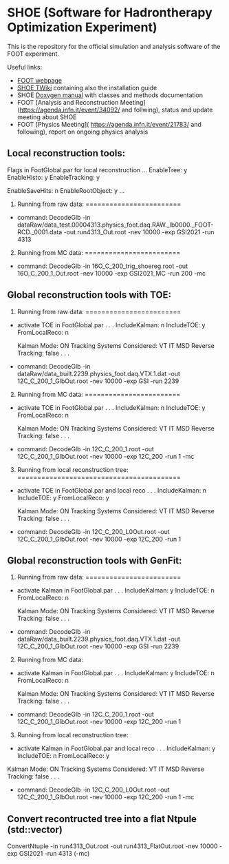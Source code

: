 # SHOE (Software for Hadrontherapy Optimization Experiment)

This is the repository for the official simulation and analysis software of the FOOT  experiment.

Useful links:
- [FOOT webpage](https://web.infn.it/foot/en/home/)
- [SHOE TWiki](http://arpg-serv.ing2.uniroma1.it/twiki/bin/view/Main/FOOTSoftware) containing also the installation guide
- SHOE [Doxygen manual](http://arpg-serv.ing2.uniroma1.it/FOOTshoe/shoe/html/index.html) with classes and methods documentation
- FOOT [Analysis and Reconstruction Meeting](https://agenda.infn.it/event/34092/ and follwing), status and update meeting about SHOE 
- FOOT [Physics Meeting]( https://agenda.infn.it/event/21783/ and following), report on ongoing physics analysis

## Local reconstruction tools:

Flags in FootGlobal.par for local reconstruction
...
EnableTree:          y
EnableHisto:         y
EnableTracking:      y

EnableSaveHits:      n
EnableRootObject:    y
...

1) Running from raw data:
========================
- command:
DecodeGlb -in dataRaw/data_test.00004313.physics_foot.daq.RAW._lb0000._FOOT-RCD._0001.data -out run4313_Out.root -nev 10000 -exp GSI2021 -run 4313

2) Running from MC data:
========================
- command:
DecodeGlb -in 16O_C_200_trig_shoereg.root -out 16O_C_200_1_Out.root -nev 10000 -exp GSI2021_MC -run 200 -mc

## Global reconstruction tools with TOE:

1) Running from raw data:
========================
- activate TOE in FootGlobal.par
   . . .
   IncludeKalman:   n
   IncludeTOE:      y
   FromLocalReco:   n

   Kalman Mode:       ON
   Tracking Systems Considered:      VT IT MSD
   Reverse Tracking:   false
   . . .
- command:
DecodeGlb -in dataRaw/data_built.2239.physics_foot.daq.VTX.1.dat -out 12C_C_200_1_GlbOut.root -nev 10000
             -exp GSI -run 2239

2) Running from MC data:
========================
- activate TOE in FootGlobal.par
   . . .
   IncludeKalman:   n
   IncludeTOE:      y
   FromLocalReco:   n

   Kalman Mode:       ON
   Tracking Systems Considered:      VT IT MSD
   Reverse Tracking:   false
   . . .
- command:
DecodeGlb -in 12C_C_200_1.root -out 12C_C_200_1_GlbOut.root -nev 10000 -exp 12C_200 -run 1 -mc

3) Running from local reconstruction tree:
=========================================
- activate TOE in FootGlobal.par and local reco
   . . .
   IncludeKalman:   n
   IncludeTOE:      y
   FromLocalReco: y

   Kalman Mode:       ON
   Tracking Systems Considered:      VT IT MSD
   Reverse Tracking:   false
   . . .
- command:
DecodeGlb -in 12C_C_200_L0Out.root -out  12C_C_200_1_GlbOut.root -nev 10000 -exp 12C_200 -run 1

## Global reconstruction tools with GenFit:

1) Running from raw data:
========================
 - activate Kalman in FootGlobal.par
   . . .
   IncludeKalman:   y
   IncludeTOE:      n
   FromLocalReco:   n

   Kalman Mode:       ON
   Tracking Systems Considered:      VT IT MSD
   Reverse Tracking:   false
   . . .
- command:
DecodeGlb -in dataRaw/data_built.2239.physics_foot.daq.VTX.1.dat -out 12C_C_200_1_GlbOut.root -nev 10000
          -exp GSI -run 2239

2) Running from MC data:
- activate Kalman in FootGlobal.par
   . . .
   IncludeKalman:   y
   IncludeTOE:      n
   FromLocalReco:   n

   Kalman Mode:       ON
   Tracking Systems Considered:      VT IT MSD
   Reverse Tracking:   false
   . . .
- command:
DecodeGlb -in 12C_C_200_1.root -out 12C_C_200_1_GlbOut.root -nev 10000 -exp 12C_200 -run 1

3) Running from local reconstruction tree:
- activate Kalman in FootGlobal.par and local reco
. . .
IncludeKalman:   y
IncludeTOE:      n
FromLocalReco:   y

Kalman Mode:       ON
Tracking Systems Considered:      VT IT MSD
Reverse Tracking:   false
. . .
- command:
DecodeGlb -in 12C_C_200_L0Out.root -out  12C_C_200_1_GlbOut.root -nev 10000 -exp 12C_200 -run 1 -mc

## Convert recontructed tree into a flat Ntpule (std::vector)
ConvertNtuple -in run4313_Out.root -out run4313_FlatOut.root -nev 10000 -exp GSI2021 -run 4313 (-mc)
